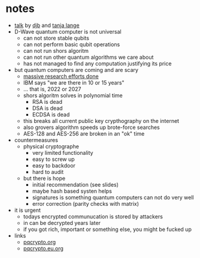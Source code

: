 # notes

* [talk](https://events.ccc.de/congress/2015/Fahrplan/events/7210.html) by [djb](https://events.ccc.de/congress/2015/Fahrplan/speakers/3538.html) and [tanja lange](https://events.ccc.de/congress/2015/Fahrplan/speakers/3714.html)
* D-Wave quantum computer is not universal
    * can not store stable qubits
    * can not perform basic qubit operations
    * can not run shors algoritm
    * can not run other quantum algorithms we care about
    * has not managed to find any computation justifying its price
* but quantum computers are coming and are scary
    * [massive research efforts done](https://en.wikipedia.org/wiki/Timeline_of_quantum_computing)
    * IBM says "we are there in 10 or 15 years"
    * ... that is, 2022 or 2027
    * shors algoritm solves in polynomial time
        * RSA is dead
        * DSA is dead
        * ECDSA is dead
    * this breaks all current public key crypthography on the internet
    * also grovers algorithm speeds up brote-force searches
    * AES-128 and AES-256 are broken in an "ok" time
* countermeasures
    * physical cryptographe
        * very limited functionality
        * easy to screw up
        * easy to backdoor
        * hard to audit
    * but there is hope
        * initial recommendation (see slides)
        * maybe hash based systen helps
        * signatures is something quantum computers can not do very well
        * error correction (parity checks with matrix)
* it is urgent
    * todays encrypted communucation is stored by attackers
    * in can be decrypted years later
    * if you got rich, important or something else, you might be fucked up
* links
    * [pqcrypto.org](https://pqcrypto.org)
    * [pqcrypto.eu.org](https://pqcrypto.eu.org)
